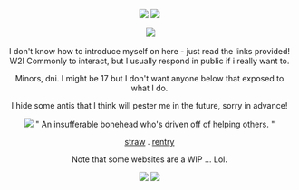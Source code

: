  <div align="center"> 

![](https://64.media.tumblr.com/8ef0413ca47c25870ba846b0df42d9cb/757c8836d3ea8b2b-ec/s1280x1920/b70405f9f6b7709ab3e4fd08fa3819199abfa90f.pnj)
![](https://64.media.tumblr.com/d7d561632de3c87201af34bb3bf84a63/abd43fd6b15dc4e8-e1/s1280x1920/c8359a9e4873d6c8061d1c0f94ff02fa8f50dc32.pnj)‎‎‎‎‎‎‎‎‎‎‎‎‎‎‎‎‎‎‎‎

‎
![](https://komarev.com/ghpvc/?username=your-github-sukunacest&label=curses+killed&style=plastic&color=731527)

‎‎
‎I don't know how to introduce myself on here - just read the links provided!
‎‎
W2I Commonly to interact, but I usually respond in public if i really want to.

Minors, dni. I might be 17 but I don't want anyone below that exposed to what I do.

I hide some antis that I think will pester me in the future, sorry in advance!

![](https://64.media.tumblr.com/ce59aa3a885100b2c473551b121d2d0e/c94e1ef95b5d17c2-7e/s1280x1920/b230af2aadd2ab8041dd6e43c272f2ad5767c384.pnj)
‎‎
‎‎‎" An insufferable bonehead who's driven off of helping others. "

[straw](https://sukunacest.straw.page/) . [rentry](https://rentry.co/sukunacests)

Note that some websites are a WIP ... Lol.‎

![](https://64.media.tumblr.com/d7d561632de3c87201af34bb3bf84a63/abd43fd6b15dc4e8-e1/s1280x1920/c8359a9e4873d6c8061d1c0f94ff02fa8f50dc32.pnj)
![](https://64.media.tumblr.com/969a8eaefc9eb66ad3c01cc70421e0ae/757c8836d3ea8b2b-e0/s1280x1920/9831ab51f98eba0958dbebebb266ea4b34ad27c4.pnj)
